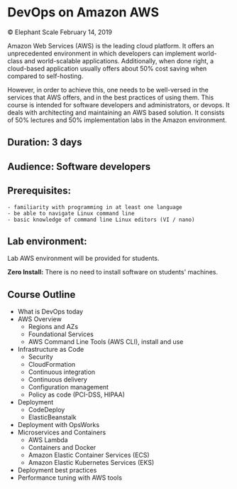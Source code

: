 # DevOps on Amazon AWS

© Elephant Scale
February 14, 2019

Amazon Web Services (AWS) is the leading cloud platform. It offers an unprecedented environment in which developers can implement world-class and world-scalable applications. Additionally, when done right, a cloud-based application usually offers about 50% cost saving when compared to self-hosting.

However, in order to achieve this, one needs to be well-versed in the services that AWS offers, and in the best practices of using them. This course is intended for software developers and administrators, or devops. It deals with architecting and maintaining an AWS based solution. It consists of 50% lectures and 50% implementation labs in the Amazon environment. 

## Duration: 3 days
## Audience: Software developers
## Prerequisites:
    - familiarity with programming in at least one language
    - be able to navigate Linux command line
    - basic knowledge of command line Linux editors (VI / nano)

## Lab environment:
Lab  AWS environment will be provided for students.  

**Zero Install:** There is no need to install software on students' machines.

## Course Outline

 * What is DevOps today
 * AWS Overview
   - Regions and AZs
   - Foundational Services
   - AWS Command Line Tools (AWS CLI), install and use
 * Infrastructure as Code
   - Security
   - CloudFormation
   - Continuous integration
   - Continuous delivery
   - Configuration management
   - Policy as code (PCI-DSS, HIPAA)
 * Deployment
   - CodeDeploy
   - ElasticBeanstalk
 * Deployment with OpsWorks
 * Microservices and Containers
   - AWS Lambda
   - Containers and Docker
   - Amazon Elastic Container Services  (ECS)
   - Amazon Elastic Kubernetes Services (EKS)
 * Deployment best practices
 * Performance tuning with AWS tools

